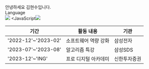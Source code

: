 안녕하세요 김현수입니다.   
Language   
<img src="https://img.shields.io/badge/java-007396?style=flat-square&logo=java&logoColor=white"/>
<JavaScript<img src="https://img.shields.io/badge/C++-00599C?style=flat-square&logo=C%2B%2B&logoColor=white"/>

|기간|활동 내용|기관|
|-------|--------------|-----|
|'2022-12'~'2023-02'|소프트웨어 역량 강화|삼성전자|
|'2023-07'~'2023-08'|알고리즘 특강|삼성SDS|
|'2023-12'~'ING'|프로 디지털 아카데미|신한투자증권|
